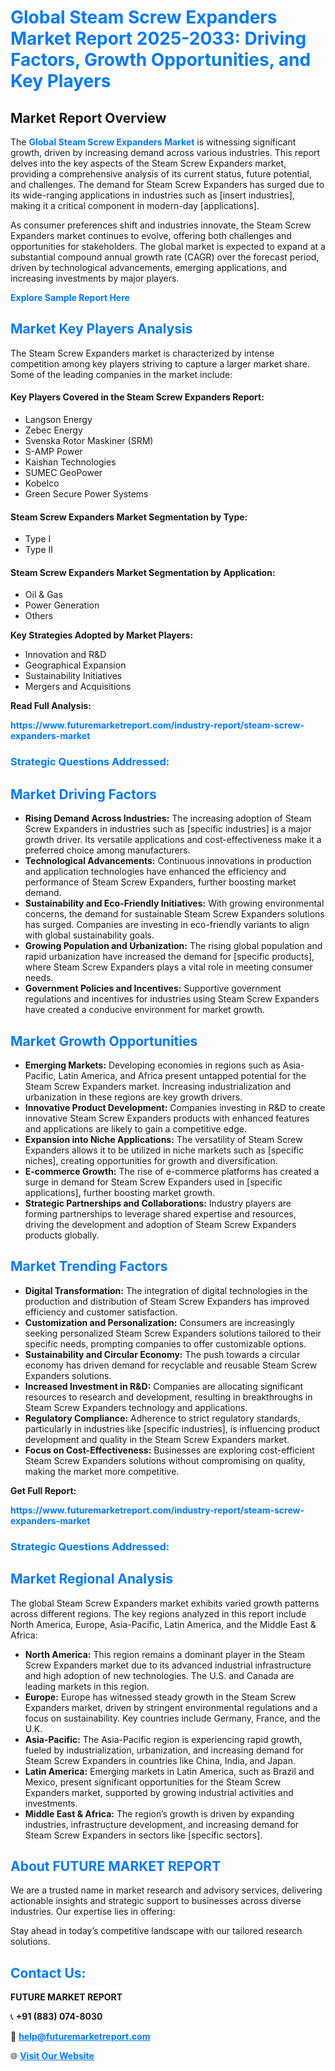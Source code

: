 <h1 style="color: #007BFF;">Global Steam Screw Expanders Market Report 2025-2033: Driving Factors, Growth Opportunities, and Key Players</h1>

<section id="overview">
<h2>Market Report Overview</h2>
<p>The <a href="https://www.futuremarketreport.com/industry-report/steam-screw-expanders-market" style="color: #007BFF; text-decoration: none;"><strong>Global Steam Screw Expanders Market</strong></a> is witnessing significant growth, driven by increasing demand across various industries. This report delves into the key aspects of the Steam Screw Expanders market, providing a comprehensive analysis of its current status, future potential, and challenges. The demand for Steam Screw Expanders has surged due to its wide-ranging applications in industries such as [insert industries], making it a critical component in modern-day [applications].</p>
<p>As consumer preferences shift and industries innovate, the Steam Screw Expanders market continues to evolve, offering both challenges and opportunities for stakeholders. The global market is expected to expand at a substantial compound annual growth rate (CAGR) over the forecast period, driven by technological advancements, emerging applications, and increasing investments by major players.</p>
</section>

<section id="overview">
<p><a href="https://www.futuremarketreport.com/request-sample/reportId=88954" style="color: #007BFF; text-decoration: none;"><strong>Explore Sample Report Here</strong></a></p>
</section>

<section id="key-players">
<h2 style="color: #007BFF;">Market Key Players Analysis</h2>
<p>The Steam Screw Expanders market is characterized by intense competition among key players striving to capture a larger market share. Some of the leading companies in the market include:</p>
<h4>Key Players Covered in the Steam Screw Expanders Report:</h4>
<ul><li>Langson Energy</li><li>Zebec Energy</li><li>Svenska Rotor Maskiner (SRM)</li><li>S-AMP Power</li><li>Kaishan Technologies</li><li>SUMEC GeoPower</li><li>Kobelco</li><li>Green Secure Power Systems</li></ul>
<h4>Steam Screw Expanders Market Segmentation by Type:</h4>
<ul><li>Type I</li><li>Type II</li></ul>

<h4>Steam Screw Expanders Market Segmentation by Application:</h4>
<ul><li>Oil &amp; Gas</li><li>Power Generation</li><li>Others</li></ul>
<p><strong>Key Strategies Adopted by Market Players:</strong></p>
<ul>
<li>Innovation and R&D</li>
<li>Geographical Expansion</li>
<li>Sustainability Initiatives</li>
<li>Mergers and Acquisitions</li>
</ul>
</section>

<section>
<p><strong>Read Full Analysis: </strong></p><a href="https://www.futuremarketreport.com/industry-report/steam-screw-expanders-market" style="color: #007BFF; text-decoration: none;"><strong>https://www.futuremarketreport.com/industry-report/steam-screw-expanders-market</strong></a>
<h3 style="color: #007BFF;">Strategic Questions Addressed:</h3>
</section>

<section id="driving-factors">
<h2 style="color: #007BFF;">Market Driving Factors</h2>
<ul>
<li><strong>Rising Demand Across Industries:</strong> The increasing adoption of Steam Screw Expanders in industries such as [specific industries] is a major growth driver. Its versatile applications and cost-effectiveness make it a preferred choice among manufacturers.</li>
<li><strong>Technological Advancements:</strong> Continuous innovations in production and application technologies have enhanced the efficiency and performance of Steam Screw Expanders, further boosting market demand.</li>
<li><strong>Sustainability and Eco-Friendly Initiatives:</strong> With growing environmental concerns, the demand for sustainable Steam Screw Expanders solutions has surged. Companies are investing in eco-friendly variants to align with global sustainability goals.</li>
<li><strong>Growing Population and Urbanization:</strong> The rising global population and rapid urbanization have increased the demand for [specific products], where Steam Screw Expanders plays a vital role in meeting consumer needs.</li>
<li><strong>Government Policies and Incentives:</strong> Supportive government regulations and incentives for industries using Steam Screw Expanders have created a conducive environment for market growth.</li>
</ul>
</section>

<section id="growth-opportunities">
<h2 style="color: #007BFF;">Market Growth Opportunities</h2>
<ul>
<li><strong>Emerging Markets:</strong> Developing economies in regions such as Asia-Pacific, Latin America, and Africa present untapped potential for the Steam Screw Expanders market. Increasing industrialization and urbanization in these regions are key growth drivers.</li>
<li><strong>Innovative Product Development:</strong> Companies investing in R&D to create innovative Steam Screw Expanders products with enhanced features and applications are likely to gain a competitive edge.</li>
<li><strong>Expansion into Niche Applications:</strong> The versatility of Steam Screw Expanders allows it to be utilized in niche markets such as [specific niches], creating opportunities for growth and diversification.</li>
<li><strong>E-commerce Growth:</strong> The rise of e-commerce platforms has created a surge in demand for Steam Screw Expanders used in [specific applications], further boosting market growth.</li>
<li><strong>Strategic Partnerships and Collaborations:</strong> Industry players are forming partnerships to leverage shared expertise and resources, driving the development and adoption of Steam Screw Expanders products globally.</li>
</ul>
</section>

<section id="trending-factors">
<h2 style="color: #007BFF;">Market Trending Factors</h2>
<ul>
<li><strong>Digital Transformation:</strong> The integration of digital technologies in the production and distribution of Steam Screw Expanders has improved efficiency and customer satisfaction.</li>
<li><strong>Customization and Personalization:</strong> Consumers are increasingly seeking personalized Steam Screw Expanders solutions tailored to their specific needs, prompting companies to offer customizable options.</li>
<li><strong>Sustainability and Circular Economy:</strong> The push towards a circular economy has driven demand for recyclable and reusable Steam Screw Expanders solutions.</li>
<li><strong>Increased Investment in R&D:</strong> Companies are allocating significant resources to research and development, resulting in breakthroughs in Steam Screw Expanders technology and applications.</li>
<li><strong>Regulatory Compliance:</strong> Adherence to strict regulatory standards, particularly in industries like [specific industries], is influencing product development and quality in the Steam Screw Expanders market.</li>
<li><strong>Focus on Cost-Effectiveness:</strong> Businesses are exploring cost-efficient Steam Screw Expanders solutions without compromising on quality, making the market more competitive.</li>
</ul>
</section>

<section>
<p><strong>Get Full Report: </strong></p><a href="https://www.futuremarketreport.com/industry-report/steam-screw-expanders-market" style="color: #007BFF; text-decoration: none;"><strong>https://www.futuremarketreport.com/industry-report/steam-screw-expanders-market</strong></a>
<h3 style="color: #007BFF;">Strategic Questions Addressed:</h3>
</section>


<section id="regional-analysis">
<h2 style="color: #007BFF;">Market Regional Analysis</h2>
<p>The global Steam Screw Expanders market exhibits varied growth patterns across different regions. The key regions analyzed in this report include North America, Europe, Asia-Pacific, Latin America, and the Middle East & Africa:</p>
<ul>
<li><strong>North America:</strong> This region remains a dominant player in the Steam Screw Expanders market due to its advanced industrial infrastructure and high adoption of new technologies. The U.S. and Canada are leading markets in this region.</li>
<li><strong>Europe:</strong> Europe has witnessed steady growth in the Steam Screw Expanders market, driven by stringent environmental regulations and a focus on sustainability. Key countries include Germany, France, and the U.K.</li>
<li><strong>Asia-Pacific:</strong> The Asia-Pacific region is experiencing rapid growth, fueled by industrialization, urbanization, and increasing demand for Steam Screw Expanders in countries like China, India, and Japan.</li>
<li><strong>Latin America:</strong> Emerging markets in Latin America, such as Brazil and Mexico, present significant opportunities for the Steam Screw Expanders market, supported by growing industrial activities and investments.</li>
<li><strong>Middle East & Africa:</strong> The region’s growth is driven by expanding industries, infrastructure development, and increasing demand for Steam Screw Expanders in sectors like [specific sectors].</li>
</ul>
</section>

<footer>
<h2 style="color: #007BFF;">About FUTURE MARKET REPORT</h2>
<p>We are a trusted name in market research and advisory services, delivering actionable insights and strategic support to businesses across diverse industries. Our expertise lies in offering:</p>

<p>Stay ahead in today’s competitive landscape with our tailored research solutions.</p>

<h2 style="color: #007BFF;">Contact Us:</h2>
<p><strong>FUTURE MARKET REPORT</strong></p>
<p>📞 <strong>+91 (883) 074-8030</strong></p>
<p>📧 <strong><a href="mailto:help@futuremarketreport.com" style="color: #007BFF;">help@futuremarketreport.com</a></strong></p>
<p>🌐 <strong><a href="https://www.futuremarketreport.com/" style="color: #007BFF;">Visit Our Website</a></strong></p>
</footer>